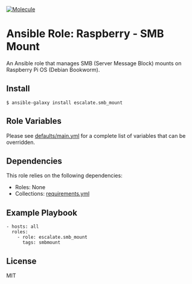 [![Molecule](https://github.com/escalate/ansible-raspberry-smb-mount/actions/workflows/molecule.yml/badge.svg?branch=master&event=push)](https://github.com/escalate/ansible-raspberry-smb-mount/actions/workflows/molecule.yml)

# Ansible Role: Raspberry - SMB Mount

An Ansible role that manages SMB (Server Message Block) mounts on Raspberry Pi OS (Debian Bookworm).

## Install

```
$ ansible-galaxy install escalate.smb_mount
```

## Role Variables

Please see [defaults/main.yml](https://github.com/escalate/ansible-raspberry-smb-mount/blob/master/defaults/main.yml) for a complete list of variables that can be overridden.

## Dependencies

This role relies on the following dependencies:

* Roles: None
* Collections: [requirements.yml](https://github.com/escalate/ansible-raspberry-smb-mount/blob/master/requirements.yml)

## Example Playbook

```
- hosts: all
  roles:
    - role: escalate.smb_mount
      tags: smbmount
```

## License

MIT
